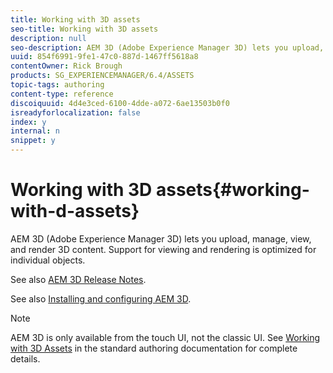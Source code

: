 ```yaml
---
title: Working with 3D assets
seo-title: Working with 3D assets
description: null
seo-description: AEM 3D (Adobe Experience Manager 3D) lets you upload, manage, view, and render 3D content. Support for viewing and rendering is optimized for individual objects.
uuid: 854f6991-9fe1-47c0-887d-1467ff5618a8
contentOwner: Rick Brough
products: SG_EXPERIENCEMANAGER/6.4/ASSETS
topic-tags: authoring
content-type: reference
discoiquuid: 4d4e3ced-6100-4dde-a072-6ae13503b0f0
isreadyforlocalization: false
index: y
internal: n
snippet: y
---
```


# Working with 3D assets{#working-with-d-assets}

AEM 3D (Adobe Experience Manager 3D) lets you upload, manage, view, and render 3D content. Support for viewing and rendering is optimized for individual objects.

See also [AEM 3D Release Notes](/content/help/en/experience-manager/6-4/release-notes/aem3d-release-notes).

See also [Installing and configuring AEM 3D](/content/help/en/experience-manager/6-4/assets/using/install-config-3d).

>[!NOTE]
>
>AEM 3D is only available from the touch UI, not the classic UI. See [Working with 3D Assets](/content/help/en/experience-manager/6-4/assets/using/3d-assets) in the standard authoring documentation for complete details.

